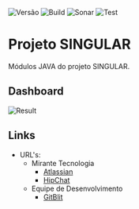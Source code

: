 ![Versão](https://img.shields.io/badge/version-0.1.0-lightgrey.svg) ![Build](https://img.shields.io/badge/build-success-brightgreen.svg) ![Sonar](https://img.shields.io/badge/sonar-warn-yellow.svg) ![Test](https://img.shields.io/badge/test-86%-yellow.svg)

# Projeto SINGULAR

Módulos JAVA do projeto SINGULAR.

## Dashboard

![Result](https://chart.googleapis.com/chart?chs=400x250&chd=t:4,0,25,0&cht=p&chl=failure%20%284%29|error%20%280%29|success%20%2825%29|skipped%20%280%29&chco=FF0000|DEBDDE|DEF3BD|FFC6A5&chtt=Unit%20Tests)

## Links

* URL's:
    * Mirante Tecnologia
        * [Atlassian](https://mirante.atlassian.net/secure/RapidBoard.jspa?rapidView=86&projectKey=MIR)
        * [HipChat](https://miranteteam.hipchat.com)
    * Equipe de Desenvolvimento
        * [GitBlit](http://10.0.0.22/summary/MIRANTE%2Fsingular.git)
